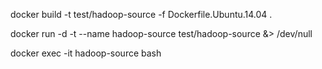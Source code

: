 
docker build -t test/hadoop-source -f Dockerfile.Ubuntu.14.04 .

docker run -d -t --name hadoop-source test/hadoop-source &> /dev/null

docker exec -it hadoop-source bash

